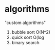 # algorithms
"custom algorithms"
1) bubble sort O(N^2) 
2) quick sort O(log   
3) binary search          
   
         
  
 
   
   
  
 
  
